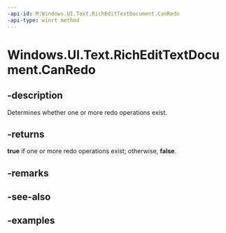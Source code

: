 ```yaml
---
-api-id: M:Windows.UI.Text.RichEditTextDocument.CanRedo
-api-type: winrt method
---
```


<!-- Method syntax.
public bool RichEditTextDocument.CanRedo()
-->

# Windows.UI.Text.RichEditTextDocument.CanRedo


## -description

Determines whether one or more redo operations exist.



## -returns

**true** if one or more redo operations exist; otherwise, **false**.

## -remarks

## -see-also

## -examples

